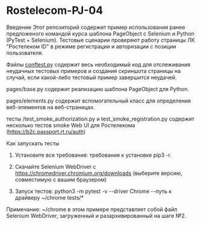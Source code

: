 ﻿# Rostelecom-PJ-04
Введение
Этот репозиторий содержит пример использования ранее предложеного командой курса шаблона PageObject с Selenium и Python (PyTest + Selenium).
Тестовые сценарии проверяют работу страницы ЛК "Ростелеком ID" в режиме регистрации и авторизации с позиции пользователя.

Файлы
[conftest.py](url) содержит весь необходимый код для отслеживания неудачных тестовых примеров и создания скриншота страницы на случай, если какой-либо тестовый пример завершится неудачей.

pages/base.py содержит реализацию шаблона PageObject для Python.

pages/elements.py содержит вспомогательный класс для определения веб-элементов на веб-страницах.

тесты /test_smoke_authorization.py и test_smoke_registration.py содержит несколько тестов smoke Web UI для Ростелекома (https://b2c.passport.rt.ru/auth)

Как запускать тесты
1) Установите все требования:
требования к установке pip3 -r.

2) Скачайте Selenium WebDriver с https://chromedriver.chromium.org/downloads (выберите версию, совместимую с вашим браузером)

3) Запуск тестов:
python3 -m pytest -v --driver Chrome --путь к драйверу ~/chrome tests/*

Примечание: ~/chrome в этом примере представляет собой файл Selenium WebDriver, загруженный и разархивированный на шаге №2.
